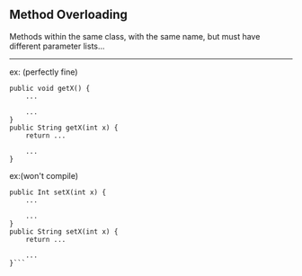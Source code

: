 ## Method Overloading

Methods within the same class, with the same name, but must have different parameter lists...
  ________________
ex:
(perfectly fine) 

```
public void getX() {  
    ...   

    ...    
}
public String getX(int x) {  
    return ...

    ...
}
```


ex:(won't compile)

```
public Int setX(int x) {  
    ...

    ...
}
public String setX(int x) {  
    return ...

    ...
}```